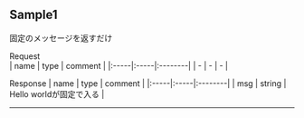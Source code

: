 ## Sample1

固定のメッセージを返すだけ  

Request  
| name | type | comment |
|:-----|:-----|:--------|
| - | - | - |

Response
| name | type | comment |
|:-----|:-----|:--------|
| msg | string | Hello worldが固定で入る |

---
